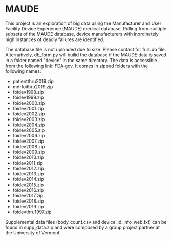 # MAUDE
This project is an exploration of big data using the Manufacturer and User Facility Device Experience (MAUDE) medical database. Pulling from multiple subsets of the MAUDE database, device manufacturers with inordinately high instances of deadly failures are identified.

The database file is not uploaded due to size. Please contact for full .db file. Alternatively, db_form.py will builid the database if the MAUDE data is saved in a folder named "device" in the same directory. The data is accessible from the following link: [FDA.gov](https://www.fda.gov/medical-devices/mandatory-reporting-requirements-manufacturers-importers-and-device-user-facilities/manufacturer-and-user-facility-device-experience-database-maude). It comes in zipped folders with the following names: 
 - patientthru2019.zip
 - mdrfoithru2019.zip 
 - foidev1998.zip
 - foidev1999.zip
 - foidev2000.zip
 - foidev2001.zip
 - foidev2002.zip
 - foidev2003.zip
 - foidev2004.zip
 - foidev2005.zip
 - foidev2006.zip
 - foidev2007.zip
 - foidev2008.zip
 - foidev2009.zip
 - foidev2010.zip
 - foidev2011.zip
 - foidev2012.zip
 - foidev2013.zip
 - foidev2014.zip
 - foidev2015.zip
 - foidev2016.zip
 - foidev2017.zip
 - foidev2018.zip
 - foidev2019.zip
 - foidevthru1997.zip
 
 Supplemental data files (body_count.csv and device_id_info_web.txt) can be found in supp_data.zip and were composed by a group project partner at the University of Vermont. 
